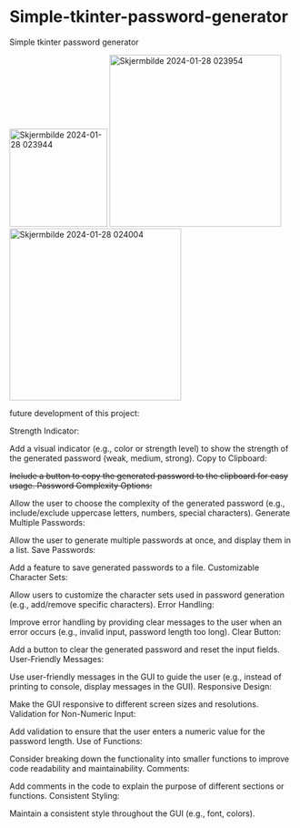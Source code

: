 # Simple-tkinter-password-generator
Simple tkinter password generator

<img width="172" alt="Skjermbilde 2024-01-28 023944" src="https://github.com/Botnen1/Simple-tkinter-password-generator/assets/94934743/34e985fb-44dc-46f8-8645-7306c18af20e">

<img width="302" alt="Skjermbilde 2024-01-28 023954" src="https://github.com/Botnen1/Simple-tkinter-password-generator/assets/94934743/f97ae6af-ce57-4b37-9217-b17cff489f03">

<img width="302" alt="Skjermbilde 2024-01-28 024004" src="https://github.com/Botnen1/Simple-tkinter-password-generator/assets/94934743/63c56e1a-3c88-4b80-8442-8405b45913bc">


future development of this project:


Strength Indicator:

Add a visual indicator (e.g., color or strength level) to show the strength of the generated password (weak, medium, strong).
Copy to Clipboard:

~~Include a button to copy the generated password to the clipboard for easy usage.
Password Complexity Options:~~

Allow the user to choose the complexity of the generated password (e.g., include/exclude uppercase letters, numbers, special characters).
Generate Multiple Passwords:

Allow the user to generate multiple passwords at once, and display them in a list.
Save Passwords:

Add a feature to save generated passwords to a file.
Customizable Character Sets:

Allow users to customize the character sets used in password generation (e.g., add/remove specific characters).
Error Handling:

Improve error handling by providing clear messages to the user when an error occurs (e.g., invalid input, password length too long).
Clear Button:

Add a button to clear the generated password and reset the input fields.
User-Friendly Messages:

Use user-friendly messages in the GUI to guide the user (e.g., instead of printing to console, display messages in the GUI).
Responsive Design:

Make the GUI responsive to different screen sizes and resolutions.
Validation for Non-Numeric Input:

Add validation to ensure that the user enters a numeric value for the password length.
Use of Functions:

Consider breaking down the functionality into smaller functions to improve code readability and maintainability.
Comments:

Add comments in the code to explain the purpose of different sections or functions.
Consistent Styling:

Maintain a consistent style throughout the GUI (e.g., font, colors).
